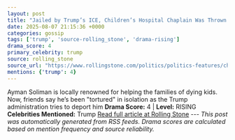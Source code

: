 ```yaml
---
layout: post
title: "Jailed by Trump’s ICE, Children’s Hospital Chaplain Was Thrown Into ‘Solitary’"
date: 2025-08-07 21:15:36 +0000
categories: gossip
tags: ['trump', 'source-rolling_stone', 'drama-rising']
drama_score: 4
primary_celebrity: trump
source: rolling_stone
source_url: "https://www.rollingstone.com/politics/politics-features/childrens-hosptial-chaplain-isolation-ice-deport-1235403224/"
mentions: {'trump': 4}
---
```


Ayman Soliman is locally renowned for helping the families of dying kids. Now, friends say he’s been "tortured" in isolation as the Trump administration tries to deport him **Drama Score:** 4 | **Level:** RISING **Celebrities Mentioned:** Trump [Read full article at Rolling Stone](https://www.rollingstone.com/politics/politics-features/childrens-hosptial-chaplain-isolation-ice-deport-1235403224/) --- *This post was automatically generated from RSS feeds. Drama scores are calculated based on mention frequency and source reliability.*